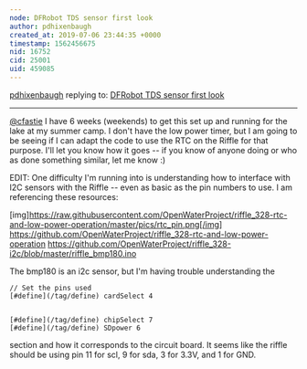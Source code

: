 ```yaml
---
node: DFRobot TDS sensor first look
author: pdhixenbaugh
created_at: 2019-07-06 23:44:35 +0000
timestamp: 1562456675
nid: 16752
cid: 25001
uid: 459085
---
```




[pdhixenbaugh](../profile/pdhixenbaugh) replying to: [DFRobot TDS sensor first look](../notes/cfastie/07-19-2018/dfrobot-tds-sensor-first-look)

----
[@cfastie](/profile/cfastie) I have 6 weeks (weekends) to get this set up and running for the lake at my summer camp. I don't have the low power timer, but I am going to be seeing if I can adapt the code to use the RTC on the Riffle for that purpose. I'll let you know how it goes -- if you know of anyone doing or who as done something similar, let me know :)

EDIT: One difficulty I'm running into is understanding how to interface with I2C sensors with the Riffle -- even as basic as the pin numbers to use. I am referencing these resources: 

[img]https://raw.githubusercontent.com/OpenWaterProject/riffle_328-rtc-and-low-power-operation/master/pics/rtc_pin.png[/img]
https://github.com/OpenWaterProject/riffle_328-rtc-and-low-power-operation
https://github.com/OpenWaterProject/riffle_328-i2c/blob/master/riffle_bmp180.ino 

The bmp180 is an i2c sensor, but I'm having trouble understanding the 
```
// Set the pins used
[#define](/tag/define) cardSelect 4


[#define](/tag/define) chipSelect 7
[#define](/tag/define) SDpower 6
```
section and how it corresponds to the circuit board. It seems like the riffle should be using pin 11 for scl, 9 for sda, 3 for 3.3V, and 1 for GND.
